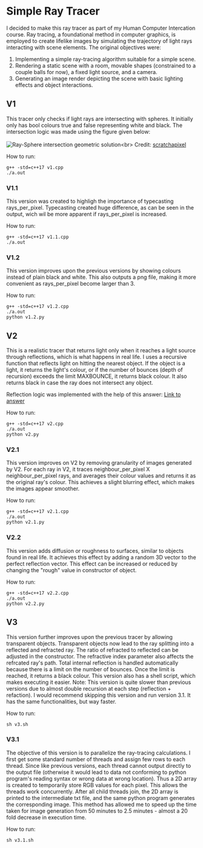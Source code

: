 # Simple Ray Tracer
I decided to make this ray tracer as part of my Human Computer Intercation course. Ray tracing, a foundational method in computer graphics, is employed to create lifelike images by simulating the trajectory of light rays interacting with scene elements.
The original objectives were:
<ol>
<li>Implementing a simple ray-tracing algorithm suitable for a simple scene.</li>
<li>Rendering a static scene with a room, movable shapes (constrained to a couple balls for now), a fixed light source, and a camera.</li>
<li>Generating an image render depicting the scene with basic lighting effects and object interactions.</li>
</ol>


## V1
This tracer only checks if light rays are intersecting with spheres. It initially only has bool colours true and false representing white and black.
The intersection logic was made using the figure given below:<br><br>
![Ray-Sphere intersection geometric solution](https://www.scratchapixel.com/images/ray-simple-shapes/raysphereisect1.png?)<br>
Credit: <a href="https://www.scratchapixel.com/lessons/3d-basic-rendering/minimal-ray-tracer-rendering-simple-shapes/ray-sphere-intersection.html">scratchapixel</a>

How to run:
```
g++ -std=c++17 v1.cpp
./a.out
```

### V1.1
This version was created to highligh the importance of typecasting rays_per_pixel. Typecasting created huge difference, as can be seen in the output, wich wil be more apparent if rays_per_pixel is increased.

How to run:
```
g++ -std=c++17 v1.1.cpp
./a.out
```

### V1.2
This version improves upon the previous versions by showing colours instead of plain black and white. This also outputs a png file, making it more convenient as rays_per_pixel become larger than 3.

How to run:
```
g++ -std=c++17 v1.2.cpp
./a.out
python v1.2.py
```

## V2
This is a realistic tracer that returns light only when it reaches a light source through reflections, which is what happens in real life. I uses a recursive function that reflects light on hitting the nearest object. If the object is a light, it returns the light's colour, or if the number of bounces (depth of recursion) exceeds the limit MAXBOUNCE, it returns black colour. It also returns black in case the ray does not intersect any object.

Reflection logic was implemented with the help of this answer: <a href="https://math.stackexchange.com/questions/2334939/reflection-of-line-on-a-sphere">Link to answer</a>

How to run:
```
g++ -std=c++17 v2.cpp
./a.out
python v2.py
```

### V2.1
This version improves on V2 by removing granularity of images generated by V2. For each ray in V2, it traces neighbour_per_pixel X neighbour_per_pixel rays, and averages their colour values and returns it as the original ray's colour. This achieves a slight blurring effect, which makes the images appear smoother.

How to run:
```
g++ -std=c++17 v2.1.cpp
./a.out
python v2.1.py
```

### V2.2
This version adds diffusion or roughness to surfaces, similar to objects found in real life. It achieves this effect by adding a random 3D vector to the perfect reflection vector. This effect can be increased or reduced by changing the "rough" value in constructor of object.

How to run:
```
g++ -std=c++17 v2.2.cpp
./a.out
python v2.2.py
```

## V3
This version further improves upon the previous tracer by allowing transparent objects. Transparent objects now lead to the ray splitting into a reflected and refracted ray. The ratio of refracted to reflected can be adjusted in the constructor. The refractive index parameter also affects the refrcated ray's path.
Total internal reflection is handled automatically because there is a limit on the number of bounces. Once the limit is reached, it returns a black colour.
This version also has a shell script, which makes executing it easier.
Note: This version is quite slower than previous versions due to almost double recursion at each step (reflection + refaction). I would recommend skipping this version and run version 3.1. It has the same functionalities, but way faster.

How to run:
```
sh v3.sh
```

### V3.1
The objective of this version is to parallelize the ray-tracing calculations. I first get some standard number of threads and assign few rows to each thread. Since like previous versions, each thread cannot output directly to the output file (otherwise it would lead to data not conforming to python program's reading syntax or wrong data at wrong location). Thus a 2D array is created to temporarily store RGB values for each pixel. This allows the threads work concurrently. After all child threads join, the 2D array is printed to the intermediate txt file, and the same python program generates the corresponding image. 
This method has allowed me to speed up the time taken for image generation from 50 minutes to 2.5 minutes - almost a 20 fold decrease in execution time.

How to run:
```
sh v3.1.sh
```

